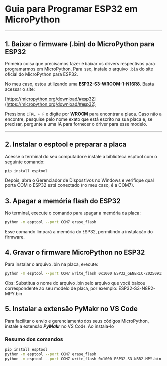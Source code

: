 # Guia para Programar ESP32 em MicroPython

---

## 1. Baixar o firmware (.bin) do MicroPython para ESP32

Primeira coisa que precisamos fazer é baixar os drivers respectivos para programarmos em MicroPython. Para isso, instale o arquivo `.bin` do site oficial do MicroPython para ESP32.

No meu caso, estou utilizando uma **ESP32-S3-WROOM-1-N16R8**. Basta acessar o site:

[https://micropython.org/download/#esp32](https://micropython.org/download/#esp32)

Pressione `CTRL + F` e digite por **WROOM** para encontrar a placa. Caso não a encontre, pesquise pelo nome exato que está escrito na sua placa e, se precisar, pergunte a uma IA para fornecer o driver para esse modelo.

---

## 2. Instalar o esptool e preparar a placa

Acesse o terminal do seu computador e instale a biblioteca esptool com o seguinte comando:

```bash
pip install esptool
```
Depois, abra o Gerenciador de Dispositivos no Windows e verifique qual porta COM o ESP32 está conectado (no meu caso, é a COM7).

## 3. Apagar a memória flash do ESP32
No terminal, execute o comando para apagar a memória da placa:

```bash
python -m esptool --port COM7 erase_flash
```
Esse comando limpará a memória do ESP32, permitindo a instalação do firmware.

## 4. Gravar o firmware MicroPython no ESP32

Para instalar o arquivo .bin na placa, execute:

```bash
python -m esptool --port COM7 write_flash 0x1000 ESP32_GENERIC-20250911-v1.26.1.bin
```

Obs: Substitua o nome do arquivo .bin pelo arquivo que você baixou correspondente ao seu modelo de placa, por exemplo:
ESP32-S3-N8R2-MPY.bin

## 5. Instalar a extensão PyMakr no VS Code

Para facilitar o envio e gerenciamento dos seus códigos MicroPython, instale a extensão ***PyMakr*** no VS Code. Ao instala-lo 

### Resumo dos comandos
```bash
pip install esptool
python -m esptool --port COM7 erase_flash
python -m esptool --port COM7 write_flash 0x1000 ESP32-S3-N8R2-MPY.bin
```
